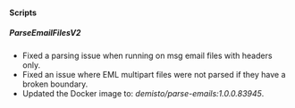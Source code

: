 
#### Scripts

##### ParseEmailFilesV2

- Fixed a parsing issue when running on msg email files with headers only.
- Fixed an issue where EML multipart files were not parsed if they have a broken boundary.
- Updated the Docker image to: *demisto/parse-emails:1.0.0.83945*.
